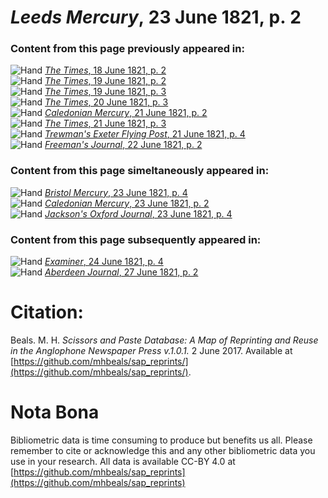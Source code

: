 # *Leeds Mercury*, 23 June 1821, p. 2  
  
### Content from this page previously appeared in:  
![Hand](http://scissorsandpaste.net/wp-content/uploads/2017/06/smallhandpointer.png) [*The Times*, 18 June 1821, p. 2](https://mhbeals.github.io/sap_html/The-Times/The-Times-18-June-1821-p-2)  
![Hand](http://scissorsandpaste.net/wp-content/uploads/2017/06/smallhandpointer.png) [*The Times*, 19 June 1821, p. 2](https://mhbeals.github.io/sap_html/The-Times/The-Times-19-June-1821-p-2)  
![Hand](http://scissorsandpaste.net/wp-content/uploads/2017/06/smallhandpointer.png) [*The Times*, 19 June 1821, p. 3](https://mhbeals.github.io/sap_html/The-Times/The-Times-19-June-1821-p-3)  
![Hand](http://scissorsandpaste.net/wp-content/uploads/2017/06/smallhandpointer.png) [*The Times*, 20 June 1821, p. 3](https://mhbeals.github.io/sap_html/The-Times/The-Times-20-June-1821-p-3)  
![Hand](http://scissorsandpaste.net/wp-content/uploads/2017/06/smallhandpointer.png) [*Caledonian Mercury*, 21 June 1821, p. 2](https://mhbeals.github.io/sap_html/Caledonian-Mercury/Caledonian-Mercury-21-June-1821-p-2)  
![Hand](http://scissorsandpaste.net/wp-content/uploads/2017/06/smallhandpointer.png) [*The Times*, 21 June 1821, p. 3](https://mhbeals.github.io/sap_html/The-Times/The-Times-21-June-1821-p-3)  
![Hand](http://scissorsandpaste.net/wp-content/uploads/2017/06/smallhandpointer.png) [*Trewman's Exeter Flying Post*, 21 June 1821, p. 4](https://mhbeals.github.io/sap_html/Trewman's-Exeter-Flying-Post/Trewman's-Exeter-Flying-Post-21-June-1821-p-4)  
![Hand](http://scissorsandpaste.net/wp-content/uploads/2017/06/smallhandpointer.png) [*Freeman's Journal*, 22 June 1821, p. 2](https://mhbeals.github.io/sap_html/Freeman's-Journal/Freeman's-Journal-22-June-1821-p-2)  
  
### Content from this page simeltaneously appeared in:  
![Hand](http://scissorsandpaste.net/wp-content/uploads/2017/06/smallhandpointer.png) [*Bristol Mercury*, 23 June 1821, p. 4](https://mhbeals.github.io/sap_html/Bristol-Mercury/Bristol-Mercury-23-June-1821-p-4)  
![Hand](http://scissorsandpaste.net/wp-content/uploads/2017/06/smallhandpointer.png) [*Caledonian Mercury*, 23 June 1821, p. 2](https://mhbeals.github.io/sap_html/Caledonian-Mercury/Caledonian-Mercury-23-June-1821-p-2)  
![Hand](http://scissorsandpaste.net/wp-content/uploads/2017/06/smallhandpointer.png) [*Jackson's Oxford Journal*, 23 June 1821, p. 4](https://mhbeals.github.io/sap_html/Jackson's-Oxford-Journal/Jackson's-Oxford-Journal-23-June-1821-p-4)  
  
### Content from this page subsequently appeared in:  
![Hand](http://scissorsandpaste.net/wp-content/uploads/2017/06/smallhandpointer.png) [*Examiner*, 24 June 1821, p. 4](https://mhbeals.github.io/sap_html/Examiner/Examiner-24-June-1821-p-4)  
![Hand](http://scissorsandpaste.net/wp-content/uploads/2017/06/smallhandpointer.png) [*Aberdeen Journal*, 27 June 1821, p. 2](https://mhbeals.github.io/sap_html/Aberdeen-Journal/Aberdeen-Journal-27-June-1821-p-2)  


# Citation: 

Beals. M. H. *Scissors and Paste Database: A Map of Reprinting and Reuse in the Anglophone Newspaper Press v.1.0.1.* 2 June 2017. Available at [https://github.com/mhbeals/sap_reprints/](https://github.com/mhbeals/sap_reprints/). 

# Nota Bona

Bibliometric data is time consuming to produce but benefits us all. Please remember to cite or acknowledge this and any other bibliometric data you use in your research. All data is available CC-BY 4.0 at [https://github.com/mhbeals/sap_reprints](https://github.com/mhbeals/sap_reprints)